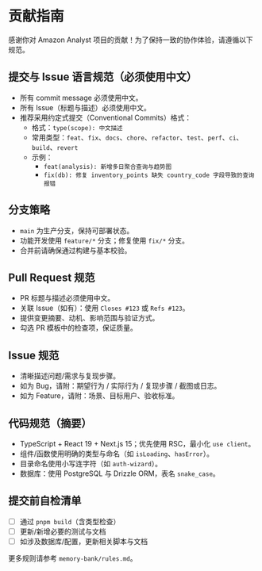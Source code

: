 # 贡献指南

感谢你对 Amazon Analyst 项目的贡献！为了保持一致的协作体验，请遵循以下规范。

## 提交与 Issue 语言规范（必须使用中文）
- 所有 commit message 必须使用中文。
- 所有 Issue（标题与描述）必须使用中文。
- 推荐采用约定式提交（Conventional Commits）格式：
  - 格式：`type(scope): 中文描述`
  - 常用类型：`feat`、`fix`、`docs`、`chore`、`refactor`、`test`、`perf`、`ci`、`build`、`revert`
  - 示例：
    - `feat(analysis): 新增多日聚合查询与趋势图`
    - `fix(db): 修复 inventory_points 缺失 country_code 字段导致的查询报错`

## 分支策略
- `main` 为生产分支，保持可部署状态。
- 功能开发使用 `feature/*` 分支；修复使用 `fix/*` 分支。
- 合并前请确保通过构建与基本校验。

## Pull Request 规范
- PR 标题与描述必须使用中文。
- 关联 Issue（如有）：使用 `Closes #123` 或 `Refs #123`。
- 提供变更摘要、动机、影响范围与验证方式。
- 勾选 PR 模板中的检查项，保证质量。

## Issue 规范
- 清晰描述问题/需求与复现步骤。
- 如为 Bug，请附：期望行为 / 实际行为 / 复现步骤 / 截图或日志。
- 如为 Feature，请附：场景、目标用户、验收标准。

## 代码规范（摘要）
- TypeScript + React 19 + Next.js 15；优先使用 RSC，最小化 `use client`。
- 组件/函数使用明确的类型与命名（如 `isLoading`、`hasError`）。
- 目录命名使用小写连字符（如 `auth-wizard`）。
- 数据库：使用 PostgreSQL 与 Drizzle ORM，表名 `snake_case`。

## 提交前自检清单
- [ ] 通过 `pnpm build`（含类型检查）
- [ ] 更新/新增必要的测试与文档
- [ ] 如涉及数据库/配置，更新相关脚本与文档

更多规则请参考 `memory-bank/rules.md`。
